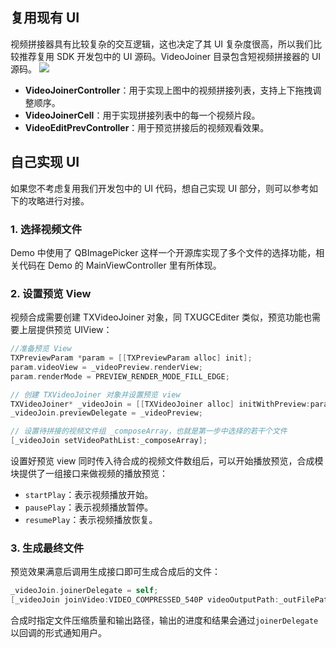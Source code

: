 ## 复用现有 UI
视频拼接器具有比较复杂的交互逻辑，这也决定了其 UI 复杂度很高，所以我们比较推荐复用 SDK 开发包中的 UI 源码。VideoJoiner 目录包含短视频拼接器的 UI 源码。 
![](https://main.qcloudimg.com/raw/bf53388286f715539974dec32f458d98.png)

- **VideoJoinerController**：用于实现上图中的视频拼接列表，支持上下拖拽调整顺序。
- **VideoJoinerCell**：用于实现拼接列表中的每一个视频片段。
- **VideoEditPrevController**：用于预览拼接后的视频观看效果。

## 自己实现 UI
如果您不考虑复用我们开发包中的 UI 代码，想自己实现 UI 部分，则可以参考如下的攻略进行对接。
 
### 1. 选择视频文件
Demo 中使用了 QBImagePicker 这样一个开源库实现了多个文件的选择功能，相关代码在 Demo 的 MainViewController 里有所体现。

### 2. 设置预览 View
视频合成需要创建 TXVideoJoiner 对象，同 TXUGCEditer 类似，预览功能也需要上层提供预览 UIView：
```objectivec
//准备预览 View
TXPreviewParam *param = [[TXPreviewParam alloc] init];
param.videoView = _videoPreview.renderView;
param.renderMode = PREVIEW_RENDER_MODE_FILL_EDGE;

// 创建 TXVideoJoiner 对象并设置预览 view
TXVideoJoiner* _videoJoin = [[TXVideoJoiner alloc] initWithPreview:param];
_videoJoin.previewDelegate = _videoPreview;

// 设置待拼接的视频文件组 _composeArray，也就是第一步中选择的若干个文件
[_videoJoin setVideoPathList:_composeArray];
```

设置好预览 view 同时传入待合成的视频文件数组后，可以开始播放预览，合成模块提供了一组接口来做视频的播放预览：

*  `startPlay`：表示视频播放开始。
*  `pausePlay`：表示视频播放暂停。
*  `resumePlay`：表示视频播放恢复。

### 3. 生成最终文件
预览效果满意后调用生成接口即可生成合成后的文件：
```objectivec
_videoJoin.joinerDelegate = self;
[_videoJoin joinVideo:VIDEO_COMPRESSED_540P videoOutputPath:_outFilePath];
```

合成时指定文件压缩质量和输出路径，输出的进度和结果会通过`joinerDelegate`以回调的形式通知用户。
